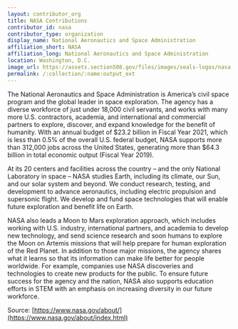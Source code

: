 ```yaml
---
layout: contributor_org
title: NASA Contributions
contributor_id: nasa
contributor_type: organization
display_name: National Aeronautics and Space Administration
affiliation_short: NASA
affiliation_long: National Aeronautics and Space Administration
location: Washington, D.C.
image_url: https://assets.section508.gov/files/images/seals-logos/nasa.jpg
permalink: /:collection/:name:output_ext
---
```

The National Aeronautics and Space Administration is America’s civil space program and the global leader in space exploration. The agency has a diverse workforce of just under 18,000 civil servants, and works with many more U.S. contractors, academia, and international and commercial partners to explore, discover, and expand knowledge for the benefit of humanity. With an annual budget of $23.2 billion in Fiscal Year 2021, which is less than 0.5% of the overall U.S. federal budget, NASA supports more than 312,000 jobs across the United States, generating more than $64.3 billion in total economic output (Fiscal Year 2019). 

At its 20 centers and facilities across the country – and the only National Laboratory in space – NASA studies Earth, including its climate, our Sun, and our solar system and beyond. We conduct research, testing, and development to advance aeronautics, including electric propulsion and supersonic flight. We develop and fund space technologies that will enable future exploration and benefit life on Earth.

NASA also leads a Moon to Mars exploration approach, which includes working with U.S. industry, international partners, and academia to develop new technology, and send science research and soon humans to explore the Moon on Artemis missions that will help prepare for human exploration of the Red Planet. In addition to those major missions, the agency shares what it learns so that its information can make life better for people worldwide. For example, companies use NASA discoveries and technologies to create new products for the public. To ensure future success for the agency and the nation, NASA also supports education efforts in STEM with an emphasis on increasing diversity in our future workforce. 

Source: [https://www.nasa.gov/about/](https://www.nasa.gov/about/index.html)